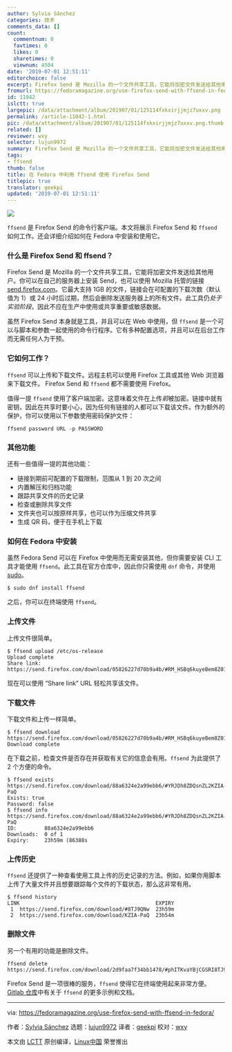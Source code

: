 ```yaml
---
author: Sylvia Sánchez
categories: 技术
comments_data: []
count:
  commentnum: 0
  favtimes: 0
  likes: 0
  sharetimes: 0
  viewnum: 4504
date: '2019-07-01 12:51:11'
editorchoice: false
excerpt: Firefox Send 是 Mozilla 的一个文件共享工具，它能将加密文件发送给其他用户。ffsend 是 Firefox Send 的命令行客户端。
fromurl: https://fedoramagazine.org/use-firefox-send-with-ffsend-in-fedora/
id: 11042
islctt: true
largepic: /data/attachment/album/201907/01/125114fxkxirjjmjz7uxxv.png
permalink: /article-11042-1.html
pic: /data/attachment/album/201907/01/125114fxkxirjjmjz7uxxv.png.thumb.jpg
related: []
reviewer: wxy
selector: lujun9972
summary: Firefox Send 是 Mozilla 的一个文件共享工具，它能将加密文件发送给其他用户。ffsend 是 Firefox Send 的命令行客户端。
tags:
- ffsend
thumb: false
title: 在 Fedora 中利用 ffsend 使用 Firefox Send
titlepic: true
translator: geekpi
updated: '2019-07-01 12:51:11'
---
```


![](/data/attachment/album/201907/01/125114fxkxirjjmjz7uxxv.png)


`ffsend` 是 Firefox Send 的命令行客户端。本文将展示 Firefox Send 和 `ffsend` 如何工作。还会详细介绍如何在 Fedora 中安装和使用它。


### 什么是 Firefox Send 和 ffsend？


Firefox Send 是 Mozilla 的一个文件共享工具，它能将加密文件发送给其他用户。你可以在自己的服务器上安装 Send，也可以使用 Mozilla 托管的链接 [send.firefox.com](http://send.firefox.com/)。它最大支持 1GB 的文件，链接会在可配置的下载次数（默认值为 1）或 24 小时后过期，然后会删除发送服务器上的所有文件。此工具仍*处于实验阶段*，因此不应在生产中使用或共享重要或敏感数据。


虽然 Firefox Send 本身就是工具，并且可以在 Web 中使用，但 `ffsend` 是一个可以与脚本和参数一起使用的命令行程序。它有多种配置选项，并且可以在后台工作而无需任何人为干预。


### 它如何工作？


`ffsend` 可以上传和下载文件。远程主机可以使用 Firefox 工具或其他 Web 浏览器来下载文件。 Firefox Send 和 `ffsend` 都不需要使用 Firefox。


值得一提 `ffsend` 使用了客户端加密。这意味着文件在上传*前*被加密。链接中就有密钥，因此在共享时要小心，因为任何有链接的人都可以下载该文件。作为额外的保护，你可以使用以下参数使用密码保护文件：



```
ffsend password URL -p PASSWORD
```

### 其他功能


还有一些值得一提的其他功能：


* 链接到期前可配置的下载限制，范围从 1 到 20 次之间
* 内置解压和归档功能
* 跟踪共享文件的历史记录
* 检查或删除共享文件
* 文件夹也可以按原样共享，也可以作为压缩文件共享
* 生成 QR 码，便于在手机上下载


### 如何在 Fedora 中安装


虽然 Fedora Send 可以在 Firefox 中使用而无需安装其他，但你需要安装 CLI 工具才能使用 `ffsend`。此工具在官方仓库中，因此你只需使用 `dnf` 命令，并使用 [sudo](https://fedoramagazine.org/howto-use-sudo/)。



```
$ sudo dnf install ffsend
```

之后，你可以在终端使用 `ffsend`。


### 上传文件


上传文件很简单。



```
$ ffsend upload /etc/os-release
Upload complete
Share link:  https://send.firefox.com/download/05826227d70b9a4b/#RM_HSBq6kuyeBem8Z013mg
```

现在可以使用 “Share link” URL 轻松共享该文件。


### 下载文件


下载文件和上传一样简单。



```
$ ffsend download https://send.firefox.com/download/05826227d70b9a4b/#RM_HSBq6kuyeBem8Z013mg
Download complete
```

在下载之前，检查文件是否存在并获取有关它的信息会有用。`ffsend` 为此提供了 2 个方便的命令。



```
$ ffsend exists https://send.firefox.com/download/88a6324e2a99ebb6/#YRJDh8ZDQsnZL2KZIA-PaQ
Exists: true
Password: false
$ ffsend info https://send.firefox.com/download/88a6324e2a99ebb6/#YRJDh8ZDQsnZL2KZIA-PaQ
ID:         88a6324e2a99ebb6
Downloads:  0 of 1
Expiry:     23h59m (86388s
```

### 上传历史


`ffsend` 还提供了一种查看使用工具上传的历史记录的方法。例如，如果你用脚本上传了大量文件并且想要跟踪每个文件的下载状态，那么这非常有用。



```
$ ffsend history
LINK                                            EXPIRY
 1  https://send.firefox.com/download/#8TJ9QNw  23h59m
 2  https://send.firefox.com/download/KZIA-PaQ  23h54m
```

### 删除文件


另一个有用的功能是删除文件。



```
ffsend delete https://send.firefox.com/download/2d9faa7f34bb1478/#phITKvaYBjCGSRI8TJ9QNw
```

Firefox Send 是一项很棒的服务，`ffsend` 使得它在终端使用起来非常方便。[Gitlab 仓库](https://gitlab.com/timvisee/ffsend)中有关于 `ffsend` 的更多示例和文档。




---


via: <https://fedoramagazine.org/use-firefox-send-with-ffsend-in-fedora/>


作者：[Sylvia Sánchez](https://fedoramagazine.org/author/lailah/) 选题：[lujun9972](https://github.com/lujun9972) 译者：[geekpi](https://github.com/geekpi) 校对：[wxy](https://github.com/wxy)


本文由 [LCTT](https://github.com/LCTT/TranslateProject) 原创编译，[Linux中国](https://linux.cn/) 荣誉推出